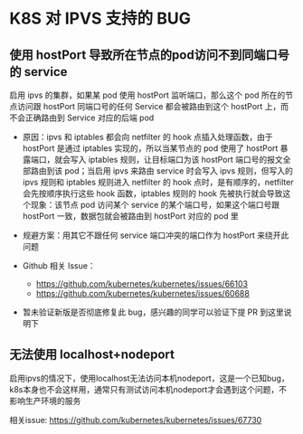 # K8S 对 IPVS 支持的 BUG

## 使用 hostPort 导致所在节点的pod访问不到同端口号的 service

启用 ipvs 的集群，如果某 pod 使用 hostPort 监听端口，那么这个 pod 所在的节点访问跟 hostPort 同端口号的任何 Service 都会被路由到这个 hostPort 上，而不会正确路由到 Service 对应的后端 pod

- 原因：ipvs 和 iptables 都会向 netfilter 的 hook 点插入处理函数，由于 hostPort 是通过 iptables 实现的，所以当某节点的 pod 使用了 hostPort 暴露端口，就会写入 iptables 规则，让目标端口为该 hostPort 端口号的报文全部路由到该 pod；当启用 ipvs 来路由 service 时会写入 ipvs 规则，但写入的 ipvs 规则和 iptables 规则进入 netfilter 的 hook 点时，是有顺序的，netfilter 会先按顺序执行这些 hook 函数，iptables 规则的 hook 先被执行就会导致这个现象：该节点 pod 访问某个 service 的某个端口号，如果这个端口号跟 hostPort 一致，数据包就会被路由到 hostPort 对应的 pod 里

- 规避方案：用其它不跟任何 service 端口冲突的端口作为 hostPort 来绕开此问题

- Github 相关 Issue：
  - https://github.com/kubernetes/kubernetes/issues/66103
  - https://github.com/kubernetes/kubernetes/issues/60688

- 暂未验证新版是否彻底修复此 bug，感兴趣的同学可以验证下提 PR 到这里说明下

## 无法使⽤ localhost+nodeport

启用ipvs的情况下，使用localhost无法访问本机nodeport，这是一个已知bug，k8s本身也不会这样用，通常只有测试访问本机nodeport才会遇到这个问题，不影响生产环境的服务

相关issue: https://github.com/kubernetes/kubernetes/issues/67730
